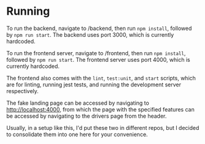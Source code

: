 # Running
To run the backend, navigate to /backend, then run `npm install`, followed by `npm run start`. The backend uses port 3000, which is currently hardcoded.

To run the frontend server, navigate to /frontend, then run `npm install`, followed by `npm run start`. The frontend server uses port 4000, which is currently hardcoded.

The frontend also comes with the `lint`, `test:unit`, and `start` scripts, which are for linting, running jest tests, and running the development server respectively.

The fake landing page can be accessed by navigating to <http://localhost:4000>, from which the page with the specified features can be accessed by navigating to the drivers page from the header.

Usually, in a setup like this, I'd put these two in different repos, but I decided to consolidate them into one here for your convenience.

